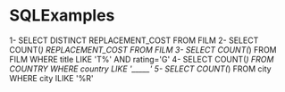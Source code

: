 # SQLExamples

1- SELECT DISTINCT REPLACEMENT_COST FROM FILM
2- SELECT COUNT(*) REPLACEMENT_COST FROM FILM
3- SELECT COUNT(*) FROM FILM WHERE title LIKE 'T%' AND rating='G'
4- SELECT COUNT(*) FROM COUNTRY WHERE country LIKE '_____'
5- SELECT COUNT(*) FROM city WHERE city ILIKE '%R'
